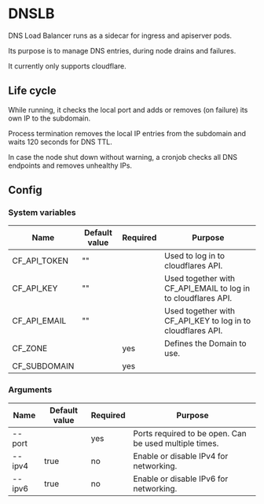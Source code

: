 # DNSLB

DNS Load Balancer runs as a sidecar for ingress and apiserver pods.

Its purpose is to manage DNS entries, during node drains and failures.

It currently only supports cloudflare.

## Life cycle

While running, it checks the local port and adds or removes (on failure) its own IP to the subdomain.

Process termination removes the local IP entries from the subdomain and waits 120 seconds for DNS TTL.

In case the node shut down without warning, a cronjob checks all DNS endpoints and removes unhealthy IPs.

## Config

### System variables

| Name          | Default value | Required | Purpose                                                       |
|---------------|---------------|----------|---------------------------------------------------------------|
| CF_API_TOKEN  | ""            |          | Used to log in to cloudflares API.                            |
| CF_API_KEY    | ""            |          | Used together with CF_API_EMAIL to log in to cloudflares API. |
| CF_API_EMAIL  | ""            |          | Used together with CF_API_KEY to log in to cloudflares API.   |
| CF_ZONE       |               | yes      | Defines the Domain to use.                                    |
| CF_SUBDOMAIN  |               | yes      |                                                               |

### Arguments

| Name          | Default value | Required | Purpose                                                       |
|---------------|---------------|----------|---------------------------------------------------------------|
| --port        |               | yes      | Ports required to be open. Can be used multiple times.        |
| --ipv4        | true          | no       | Enable or disable IPv4 for networking.                        |
| --ipv6        | true          | no       | Enable or disable IPv6 for networking.                        |
